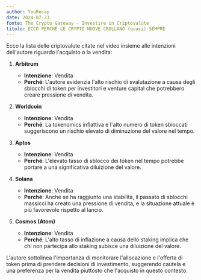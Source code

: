 ```yaml
---
author: YouRecap
date: 2024-07-23
fonte: The Crypto Gateway - Investire in Criptovalute
titolo: ECCO PERCHÈ LE CRYPTO NUOVE CROLLANO (quasi) SEMPRE
---
```


Ecco la lista delle criptovalute citate nel video insieme alle intenzioni dell'autore riguardo l'acquisto o la vendita:

1. **Arbitrum**
   - **Intenzione**: Vendita
   - **Perché**: L'autore evidenzia l'alto rischio di svalutazione a causa degli sblocchi di token per investitori e venture capital che potrebbero creare pressione di vendita.

2. **Worldcoin**
   - **Intenzione**: Vendita
   - **Perché**: La tokenomics inflattiva e l'alto numero di token sbloccati suggeriscono un rischio elevato di diminuzione del valore nel tempo.

3. **Aptos**
   - **Intenzione**: Vendita
   - **Perché**: L'elevato tasso di sblocco dei token nel tempo potrebbe portare a una significativa diluizione del valore.

4. **Solana**
   - **Intenzione**: Vendita
   - **Perché**: Anche se ha raggiunto una stabilità, il passato di sblocchi massicci ha creato una pressione di vendita, e la situazione attuale è più favorevole rispetto al lancio.

5. **Cosmos (Atom)**
   - **Intenzione**: Vendita
   - **Perché**: L'alto tasso di inflazione a causa dello staking implica che chi non partecipa allo staking subisce una diluizione del valore.

L'autore sottolinea l'importanza di monitorare l'allocazione e l'offerta di token prima di prendere decisioni di investimento, suggerendo cautela e una preferenza per la vendita piuttosto che l'acquisto in questo contesto.
